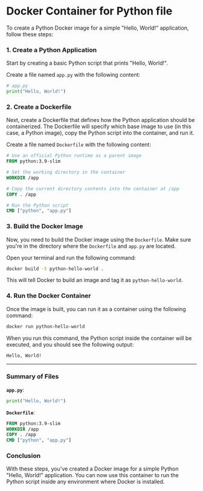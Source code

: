 # Docker Container for Python file
To create a Python Docker image for a simple "Hello, World!" application, follow these steps:

### 1. **Create a Python Application**

Start by creating a basic Python script that prints "Hello, World!".

Create a file named `app.py` with the following content:

```python
# app.py
print("Hello, World!")
```

### 2. **Create a Dockerfile**

Next, create a Dockerfile that defines how the Python application should be containerized. The Dockerfile will specify which base image to use (in this case, a Python image), copy the Python script into the container, and run it.

Create a file named `Dockerfile` with the following content:

```dockerfile
# Use an official Python runtime as a parent image
FROM python:3.9-slim

# Set the working directory in the container
WORKDIR /app

# Copy the current directory contents into the container at /app
COPY . /app

# Run the Python script
CMD ["python", "app.py"]
```

### 3. **Build the Docker Image**

Now, you need to build the Docker image using the `Dockerfile`. Make sure you're in the directory where the `Dockerfile` and `app.py` are located.

Open your terminal and run the following command:

```bash
docker build -t python-hello-world .
```

This will tell Docker to build an image and tag it as `python-hello-world`.

### 4. **Run the Docker Container**

Once the image is built, you can run it as a container using the following command:

```bash
docker run python-hello-world
```

When you run this command, the Python script inside the container will be executed, and you should see the following output:

```bash
Hello, World!
```

---

### Summary of Files

**`app.py`**:
```python
print("Hello, World!")
```

**`Dockerfile`**:
```dockerfile
FROM python:3.9-slim
WORKDIR /app
COPY . /app
CMD ["python", "app.py"]
```

### Conclusion

With these steps, you've created a Docker image for a simple Python "Hello, World!" application. You can now use this container to run the Python script inside any environment where Docker is installed.